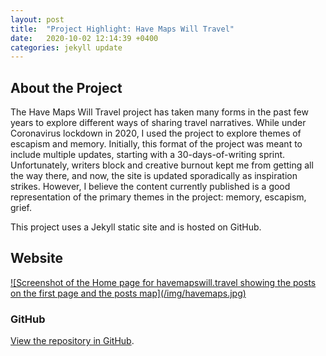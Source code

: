 ```yaml
---
layout: post
title:  "Project Highlight: Have Maps Will Travel"
date:   2020-10-02 12:14:39 +0400
categories: jekyll update
---
```

## About the Project
The Have Maps Will Travel project has taken many forms in the past few years to explore different ways of sharing travel narratives. While under Coronavirus lockdown in 2020, I used the project to explore themes of escapism and memory. Initially, this format of the project was meant to include multiple updates, starting with a 30-days-of-writing sprint. Unfortunately, writers block and creative burnout kept me from getting all the way there, and now, the site is updated sporadically as inspiration strikes. However, I believe the content currently published is a good representation of the primary themes in the project: memory, escapism, grief.

This project uses a Jekyll static site and is hosted on GitHub.

## Website
<a href="https://havemapswill.travel">
![Screenshot of the Home page for havemapswill.travel showing the posts on the first page and the posts map](/img/havemaps.jpg)
</a>

### GitHub
<a href="https://github.com/havemaps/havemaps.github.io">View the repository in GitHub</a>.

